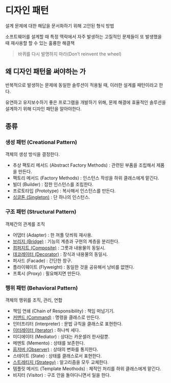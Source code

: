 # 디자인 패턴
설계 문제에 대한 해답을 문서화하기 위해 고안된 형식 방법

소프트웨어를 설계할 때 특정 맥락에서 자주 발생하는 고질적인 문제들이 또 발생했을 때 재사용할 할 수 있는 훌륭한 해결책

> 바퀴를 다시 발명하지 마라(Don’t reinvent the wheel)

## 왜 디자인 패턴을 써야하는 가
반복적으로 발생하는 문제에 동일한 솔루션이 적용될 때, 이러한 설계를 패턴이라고 한다.

유연하고 유지보수하기 좋은 프로그램을 개발하기 위해, 문제 해결에 효율적인 솔루션을 설계하기 위해 디자인 패턴을 알아야한다.

## 종류

### 생성 패턴 (Creational Pattern)

객체의 생성 방식을 결정한다. 

-   추상 팩토리 메서드 (Abstract Factory Methods) : 관련된 부품을 조립해서 제품을 만든다.
-   팩토리 메서드 (Factory Methods) : 인스턴스 작성을 하위 클래스에게 맡긴다.
-   빌더 (Builder) : 잡한 인스턴스를 조립한다.
-   프로토타입 (Prototype) : 복사해서 인스턴스를 만든다.
-   [싱글톤 (Singleton)](Singleton.md) : 단 하나의 인스턴스.

### 구조 패턴 (Structural Pattern)

객체간의 관계를 조직

-   어댑터 (Adapter) : 한 꺼풀 덧씌워 재사용.
-   [브리지 (Bridge)](Bridge.md) : 기능의 계층과 구현의 계층을 분리한다.
-   [컴퍼지트 (Composite)](Composite.md) : 그릇과 내용물의 동일시.
-   [데코레이터 (Decorator)](Decorator.md) : 장식과 내용물의 동일시.
-   퍼사드 (Facade) : 간단한 창구.
-   플라이웨이트 (Flyweight) : 동일한 것을 공유해서 낭비를 없앤다.
-   프록시 (Proxy) : 필요해지면 만든다.

### 행위 패턴 (Behavioral Pattern)

객체의 행위를 조직, 관리, 연합

-   책임 연쇄 (Chain of Responsibility) : 책임 떠넘기기.
-   [커맨드 (Command)](CE/OOP/Design_Pattern/Command.md) : 명령을 클래스로 만든다.
-   인터프리터 (Interpreter) : 문법 규칙을 클래스로 표현한다.
-   [이터레이터 (Iterator)](Iterator.md) : 하나씩 세다.
-   미디에이터 (Mediator) : 상대는 카운셀러 한사람뿐.
-   메멘토 (Memento) : 상태를 보존한다.
-   [옵저버 (Observer)](Observer) : 상태의 변화를 통지한다.
-   스테이트 (State) : 상태를 클래스로서 표현한다.
-   [스트레티지 (Strategy)](Strategy) : 알고리즘을 모두 교체한다.
-   템플릿 메서드 (Template Meothods) : 체적인 처리를 하위 클래스에게 맡긴다.
-   비지터 (Visitor) : 구조 안을 돌아다니면서 일을 한다.

